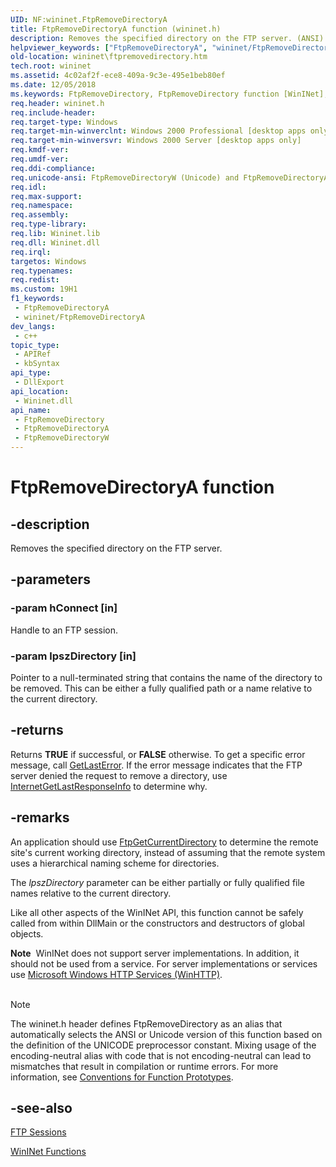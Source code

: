 ```yaml
---
UID: NF:wininet.FtpRemoveDirectoryA
title: FtpRemoveDirectoryA function (wininet.h)
description: Removes the specified directory on the FTP server. (ANSI)
helpviewer_keywords: ["FtpRemoveDirectoryA", "wininet/FtpRemoveDirectoryA"]
old-location: wininet\ftpremovedirectory.htm
tech.root: wininet
ms.assetid: 4c02af2f-ece8-409a-9c3e-495e1beb80ef
ms.date: 12/05/2018
ms.keywords: FtpRemoveDirectory, FtpRemoveDirectory function [WinINet], FtpRemoveDirectoryA, FtpRemoveDirectoryW, _inet_ftpremovedirectory_function, wininet.ftpremovedirectory, wininet/FtpRemoveDirectory, wininet/FtpRemoveDirectoryA, wininet/FtpRemoveDirectoryW
req.header: wininet.h
req.include-header: 
req.target-type: Windows
req.target-min-winverclnt: Windows 2000 Professional [desktop apps only]
req.target-min-winversvr: Windows 2000 Server [desktop apps only]
req.kmdf-ver: 
req.umdf-ver: 
req.ddi-compliance: 
req.unicode-ansi: FtpRemoveDirectoryW (Unicode) and FtpRemoveDirectoryA (ANSI)
req.idl: 
req.max-support: 
req.namespace: 
req.assembly: 
req.type-library: 
req.lib: Wininet.lib
req.dll: Wininet.dll
req.irql: 
targetos: Windows
req.typenames: 
req.redist: 
ms.custom: 19H1
f1_keywords:
 - FtpRemoveDirectoryA
 - wininet/FtpRemoveDirectoryA
dev_langs:
 - c++
topic_type:
 - APIRef
 - kbSyntax
api_type:
 - DllExport
api_location:
 - Wininet.dll
api_name:
 - FtpRemoveDirectory
 - FtpRemoveDirectoryA
 - FtpRemoveDirectoryW
---
```


# FtpRemoveDirectoryA function


## -description

Removes the specified directory on the FTP server.

## -parameters

### -param hConnect [in]

Handle to an FTP session.

### -param lpszDirectory [in]

Pointer to a null-terminated string that contains the name of the directory to be removed. This can be either a fully qualified path or a name relative to the current directory.

## -returns

Returns <b>TRUE</b> if successful, or <b>FALSE</b> otherwise. To get a specific error message, call 
<a href="/windows/desktop/api/errhandlingapi/nf-errhandlingapi-getlasterror">GetLastError</a>. If the error message indicates that the FTP server denied the request to remove a directory, use 
<a href="/windows/desktop/api/wininet/nf-wininet-internetgetlastresponseinfoa">InternetGetLastResponseInfo</a> to determine why.

## -remarks

An application should use 
<a href="/windows/desktop/api/wininet/nf-wininet-ftpgetcurrentdirectorya">FtpGetCurrentDirectory</a> to determine the remote site's current working directory, instead of assuming that the remote system uses a hierarchical naming scheme for directories.

The 
<i>lpszDirectory</i> parameter can be either partially or fully qualified file names relative to the current directory.

Like all other aspects of the WinINet API, this function cannot be safely called from within DllMain or the constructors and destructors of global objects.

<div class="alert"><b>Note</b>  WinINet does not support server implementations. In addition, it should not be used from a service.  For server implementations or services use <a href="/windows/desktop/WinHttp/winhttp-start-page">Microsoft Windows HTTP Services (WinHTTP)</a>.</div>
<div> </div>




> [!NOTE]
> The wininet.h header defines FtpRemoveDirectory as an alias that automatically selects the ANSI or Unicode version of this function based on the definition of the UNICODE preprocessor constant. Mixing usage of the encoding-neutral alias with code that is not encoding-neutral can lead to mismatches that result in compilation or runtime errors. For more information, see [Conventions for Function Prototypes](/windows/win32/intl/conventions-for-function-prototypes).

## -see-also

<a href="/windows/desktop/WinInet/ftp-sessions">FTP Sessions</a>



<a href="/windows/desktop/WinInet/wininet-functions"> WinINet Functions</a>
